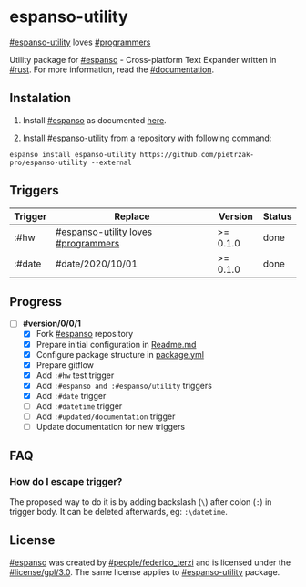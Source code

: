 # espanso-utility

[#espanso-utility](https://github.com/pietrzak-pro/espanso-utility) loves [#programmers](https://en.wikipedia.org/wiki/Programmer)

Utility package for [#espanso](https://espanso.org/) - Cross-platform Text Expander written in [#rust](https://www.rust-lang.org/). For more information, read the [#documentation](https://espanso.org/docs/).

## Instalation

1. Install [#espanso](https://espanso.org/) as documented [here](https://espanso.org/install/).

2. Install [#espanso-utility](https://github.com/pietrzak-pro/espanso-utility) from a repository with following command:

```
espanso install espanso-utility https://github.com/pietrzak-pro/espanso-utility --external
```

## Triggers

| Trigger | Replace | Version | Status |
| --- | --- | --- | --- |
| :#hw | [#espanso-utility](https://github.com/pietrzak-pro/espanso-utility) loves [#programmers](https://en.wikipedia.org/wiki/Programmer) | >= 0.1.0 | done |
| :#date | #date/2020/10/01 | >= 0.1.0 | done |

## Progress

- [ ] __#version/0/0/1__
    - [x] Fork [#espanso](https://espanso.org/) repository
    - [x] Prepare initial configuration in [Readme.md](espanso-utility/README.md)
    - [x] Configure package structure in [package.yml](0.1.0/package.yml)
    - [x] Prepare gitflow
    - [x] Add `:#hw` test trigger
    - [x] Add `:#espanso and :#espanso/utility` triggers
    - [x] Add `:#date` trigger
    - [ ] Add `:#datetime` trigger
    - [ ] Add `:#updated/documentation` trigger
    - [ ] Update documentation for new triggers

## FAQ

### How do I escape trigger?

The proposed way to do it is by adding backslash (`\`) after colon (`:`) in trigger body. It can be deleted afterwards, eg: `:\datetime`.

## License
[#espanso](https://espanso.org/) was created by [#people/federico_terzi](http://federicoterzi.com/) and is licensed under the [#license/gpl/3.0](https://github.com/federico-terzi/espanso/blob/master/LICENSE). The same license applies to [#espanso-utility](https://github.com/pietrzak-pro/espanso-utility) package.
